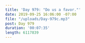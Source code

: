 ```yaml
---
title: 'Day 979: "Do us a favor."'
date: 2019-09-25 16:06:00 -07:00
file: "/uploads/Day-979c.mp3"
post: Day 979
duration: '00:07:35'
length: 6117839
---
```


